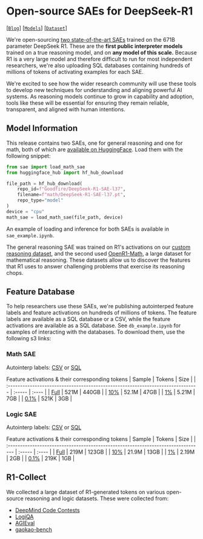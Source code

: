 # Open-source SAEs for DeepSeek-R1

[[`Blog`](https://www.goodfire.ai/blog/under-the-hood-of-a-reasoning-model)]
[[`Models`](https://huggingface.co/Goodfire/DeepSeek-R1-SAE-l37)]
[[`Dataset`](https://huggingface.co/datasets/Goodfire/r1-collect)] 

We're open-sourcing [two state-of-the-art
SAEs](https://huggingface.co/Goodfire/DeepSeek-R1-SAE-l37) trained on the 671B
parameter DeepSeek R1. These are the **first public interpreter models** trained
on a true reasoning model, and on **any model of this scale.** Because R1 is a
very large model and therefore difficult to run for most independent
researchers, we're also uploading SQL databases containing hundreds of millions of tokens of activating
examples for each SAE.

We're excited to see how the wider research community will use these tools to
develop new techniques for understanding and aligning powerful AI systems. As
reasoning models continue to grow in capability and adoption, tools like these
will be essential for ensuring they remain reliable, transparent, and aligned
with human intentions. 

## Model Information

This release contains two SAEs, one for general reasoning and one for math, both
of which are [available on
HuggingFace](https://huggingface.co/Goodfire/DeepSeek-R1-SAE-l37). Load them
with the following snippet:

```python
from sae import load_math_sae
from huggingface_hub import hf_hub_download

file_path = hf_hub_download(
    repo_id=f"Goodfire/DeepSeek-R1-SAE-l37",
    filename=f"math/DeepSeek-R1-SAE-l37.pt",
    repo_type="model"
)
device = "cpu"
math_sae = load_math_sae(file_path, device)
```

An example of loading and inference for both SAEs is available in `sae_example.ipynb`.

The general reasoning SAE was trained on R1's activations on our [custom
reasoning dataset](https://huggingface.co/datasets/Goodfire/r1-collect), and the second
used [OpenR1-Math](https://huggingface.co/datasets/open-r1/OpenR1-Math-220k), a
large dataset for mathematical reasoning. These datasets allow us to discover
the features that R1 uses to answer challenging problems that exercise its
reasoning chops.

## Feature Database

To help researchers use these SAEs, we're publishing autointerped feature labels and feature activations on hundreds of millions of tokens.
The feature labels are available as a SQL database or a CSV, while the feature activations are available as a SQL database. See `db_example.ipynb` for examples of interacting with the databases.
To download them, use the following s3 links:

### Math SAE

Autointerp labels: [CSV](https://goodfire-r1-features.s3.us-east-1.amazonaws.com/math/autointerp.csv) or [SQL](https://goodfire-r1-features.s3.us-east-1.amazonaws.com/math/autointerp.db)

Feature activations & their corresponding tokens
  | Sample                                                                          | Tokens | Size  |
  | :------------------------------------------------------------------------------ | :----- | :---- |
  | [Full](https://goodfire-r1-features.s3.us-east-1.amazonaws.com/math/math.ddb)     | 521M   | 440GB |
  | [10%](https://goodfire-r1-features.s3.us-east-1.amazonaws.com/math/math-10.ddb)   | 52.1M  | 47GB  |
  | [1%](https://goodfire-r1-features.s3.us-east-1.amazonaws.com/math/math-1.ddb)    | 5.21M  | 7GB   |
  | [0.1%](https://goodfire-r1-features.s3.us-east-1.amazonaws.com/math/math-0-1.ddb) | 521K   | 3GB   |

### Logic SAE

  Autointerp labels: [CSV](https://goodfire-r1-features.s3.us-east-1.amazonaws.com/logic/autointerp.csv) or [SQL](https://goodfire-r1-features.s3.us-east-1.amazonaws.com/logic/autointerp.db)

  Feature activations & their corresponding tokens
  | Sample                                                                            | Tokens | Size  |
  | :-------------------------------------------------------------------------------- | :----- | :---- |
  | [Full](https://goodfire-r1-features.s3.us-east-1.amazonaws.com/logic/logic.ddb)     | 219M   | 123GB |
  | [10%](https://goodfire-r1-features.s3.us-east-1.amazonaws.com/logic/logic-10.ddb)   | 21.9M  | 13GB  |
  | [1%](https://goodfire-r1-features.s3.us-east-1.amazonaws.com/logic/logic-1.ddb)    | 2.19M  | 2GB   |
  | [0.1%](https://goodfire-r1-features.s3.us-east-1.amazonaws.com/logic/logic-0-1.ddb) | 219K   | 1GB   |


## R1-Collect

We collected a large dataset of R1-generated tokens on various open-source
reasoning and logic datasets. These were collected from:

- [DeepMind Code
  Contests](https://huggingface.co/datasets/deepmind/code_contests)
- [LogiQA](https://huggingface.co/datasets/lucasmccabe/logiqa)
- [AGIEval](https://huggingface.co/datasets/lighteval/agi_eval_en)
- [gaokao-bench](https://huggingface.co/datasets/RUCAIBox/gaokao-bench)
